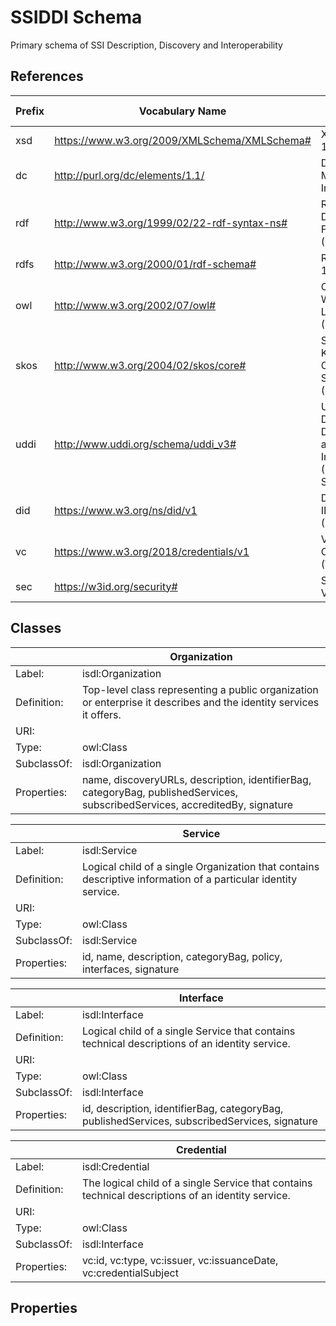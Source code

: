 # SSIDDI Schema
Primary schema of SSI Description, Discovery and Interoperability

## References
|Prefix  |Vocabulary Name                                |Vocabulary Title                           |
|--------|-----------------------------------------------|-------------------------------------------|
|xsd     |https://www.w3.org/2009/XMLSchema/XMLSchema#   |XML Schema 1.1 Definition                  |
|dc      |http://purl.org/dc/elements/1.1/               |Dublin Core Metadata Initiative            |
|rdf     |http://www.w3.org/1999/02/22-rdf-syntax-ns#    |Resource Description Framework (RDF)       |
|rdfs    |http://www.w3.org/2000/01/rdf-schema#          |RDF Schema 1.1                             |
|owl     |http://www.w3.org/2002/07/owl#                 |Ontology Web Language (OWL)                |
|skos    |http://www.w3.org/2004/02/skos/core#           |Simple Knowledge Organization System (SKOS)|
|uddi    |http://www.uddi.org/schema/uddi_v3#            |Universal Description, Discovery and Integration (UDDI) Schema|
|did     |https://www.w3.org/ns/did/v1                   |Decentralized IDentifier (DID) |
|vc      |https://www.w3.org/2018/credentials/v1         |Verifiable Credential (VC)    |
|sec     |https://w3id.org/security#                     |Security Vocabulary               |

## Classes
|            |Organization                               |
|------------|-------------------------------------------|
|Label:      |isdl:Organization                          |
|Definition: |Top-level class representing a public organization or enterprise it describes and the identity services it offers.|
|URI:        |                                           |
|Type:       |owl:Class                                  |
|SubclassOf: |isdl:Organization                          |
|Properties: |name, discoveryURLs, description, identifierBag, categoryBag, publishedServices, subscribedServices, accreditedBy, signature    |

|            |Service                                    |
|------------|-------------------------------------------|
|Label:      |isdl:Service                               |
|Definition: |Logical child of a single Organization that contains descriptive information of a particular identity service. |
|URI:        |                                           |
|Type:       |owl:Class                                  |
|SubclassOf: |isdl:Service                               |
|Properties: |id, name, description, categoryBag, policy, interfaces, signature    |

|            |Interface                                  |
|------------|-------------------------------------------|
|Label:      |isdl:Interface                             |
|Definition: |Logical child of a single Service that contains technical descriptions of an identity service.|
|URI:        |                                           |
|Type:       |owl:Class                                  |
|SubclassOf: |isdl:Interface                             |
|Properties: |id, description, identifierBag, categoryBag, publishedServices, subscribedServices, signature    |

|            |Credential                                 |
|------------|-------------------------------------------|
|Label:      |isdl:Credential                            |
|Definition: |The logical child of a single Service that contains technical descriptions of an identity service.|
|URI:        |                                           |
|Type:       |owl:Class                                  |
|SubclassOf: |isdl:Interface                             |
|Properties: |vc:id, vc:type, vc:issuer, vc:issuanceDate, vc:credentialSubject |

## Properties

